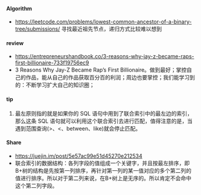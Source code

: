 
#### Algorithm
  - https://leetcode.com/problems/lowest-common-ancestor-of-a-binary-tree/submissions/ 寻找最近祖先节点，递归方式比较难以想到
  

#### review
  - https://entrepreneurshandbook.co/3-reasons-why-jay-z-became-raps-first-billionaire-733f19756ec9
  - 3 Reasons Why Jay-Z Became Rap’s First Billionaire。做到最好；掌控自己的作品，能从自己的作品获取百分百的利润；周边也要掌控；我们能学习到的：不断学习扩大自己的知识圈；
  
  
#### tip
  1. 最左原则指的就是如果你的 SQL 语句中用到了联合索引中的最左边的索引，那么这条 SQL 语句就可以利用这个联合索引去进行匹配，值得注意的是，当遇到范围查询(>、<、between、like)就会停止匹配。
  
#### Share
  - https://juejin.im/post/5e57ac99e51d45270e212534
  - 联合索引的数据结构：各列字段的值组成一个关键字，并且按最左排序，即B+树的结构是先按第一列排序，再针对第一列的某一值对应的多个第二列的值进行排序。所以对于第二列来说，在B+树上是无序的。所以肯定不会命中这个第二列字段。
 
    
  
